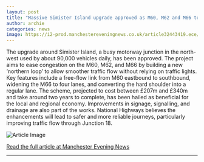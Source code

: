 ```yaml
---
layout: post
title: "Massive Simister Island upgrade approved as M60, M62 and M66 to see major changes amid 'northern loop' project"
author: archie
categories: news
image: https://i2-prod.manchestereveningnews.co.uk/article32443419.ece/ALTERNATES/s1200/0_simister10.jpg
---
```

The upgrade around Simister Island, a busy motorway junction in the north-west used by about 90,000 vehicles daily, has been approved. The project aims to ease congestion on the M60, M62, and M66 by building a new ‘northern loop’ to allow smoother traffic flow without relying on traffic lights. Key features include a free-flow link from M60 eastbound to southbound, widening the M66 to four lanes, and converting the hard shoulder into a regular lane. The scheme, projected to cost between £207m and £340m and take around two years to complete, has been hailed as beneficial for the local and regional economy. Improvements in signage, signalling, and drainage are also part of the works. National Highways believes the enhancements will lead to safer and more reliable journeys, particularly improving traffic flow through Junction 18.

![Article Image](https://i2-prod.manchestereveningnews.co.uk/article32443419.ece/ALTERNATES/s1200/0_simister10.jpg)

[Read the full article at Manchester Evening News](https://www.manchestereveningnews.co.uk/news/greater-manchester-news/massive-simister-island-upgrade-approved-32443433)

---
